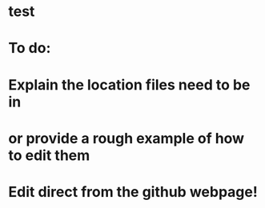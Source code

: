 # test
# To do:
# Explain the location files need to be in
# or provide a rough example of how to edit them
# Edit direct from the github webpage!
